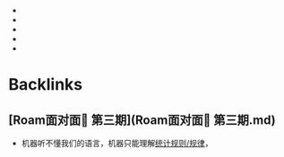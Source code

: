 - 
- 
- 
- 
- 

# Backlinks
## [Roam面对面🍜 第三期](Roam面对面🍜 第三期.md)
- 机器听不懂我们的语言，机器只能理解[统计规则/规律](../统计规则/规律.md)，

